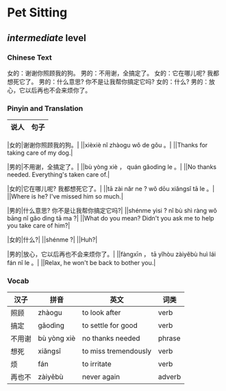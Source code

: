 # Pet Sitting
## *intermediate* level

### Chinese Text
女的：谢谢你照顾我的狗。
男的：不用谢，全搞定了。
女的：它在哪儿呢? 我都想死它了。
男的：什么意思? 你不是让我帮你搞定它吗?
女的：什么?
男的：放心，它以后再也不会来烦你了。

### Pinyin and Translation
|说人|句子|
|----|----|

|女的|谢谢你照顾我的狗。|
||xièxiè nǐ zhàogu wǒ de gǒu 。|
||Thanks for taking care of my dog.|

|男的|不用谢，全搞定了。|
||bù yòng xiè ， quán gǎodìng le 。|
||No thanks needed. Everything's taken care of.|

|女的|它在哪儿呢? 我都想死它了。|
||tā zài nǎr ne ? wǒ dōu xiǎngsǐ tā le 。|
||Where is he? I've missed him so much.|

|男的|什么意思? 你不是让我帮你搞定它吗?|
||shénme yìsi ? nǐ bù shì ràng wǒ bāng nǐ gǎo dìng tā ma ?|
||What do you mean? Didn't you ask me to help you take care of him?|

|女的|什么?|
||shénme ?|
||Huh?|

|男的|放心，它以后再也不会来烦你了。|
||fàngxīn ， tā yǐhòu zàiyěbù huì lái fán nǐ le 。|
||Relax, he won't be back to bother you.|
### Vocab
|汉子|拼音|英文|词类|
|----|----|----|----|
|照顾|zhàogu|to look after|verb|
|搞定|gǎodìng|to settle for good|verb|
|不用谢|bù yòng xiè|no thanks needed|phrase|
|想死|xiǎngsǐ|to miss tremendously|verb|
|烦|fán|to irritate|verb|
|再也不|zàiyěbù|never again|adverb|